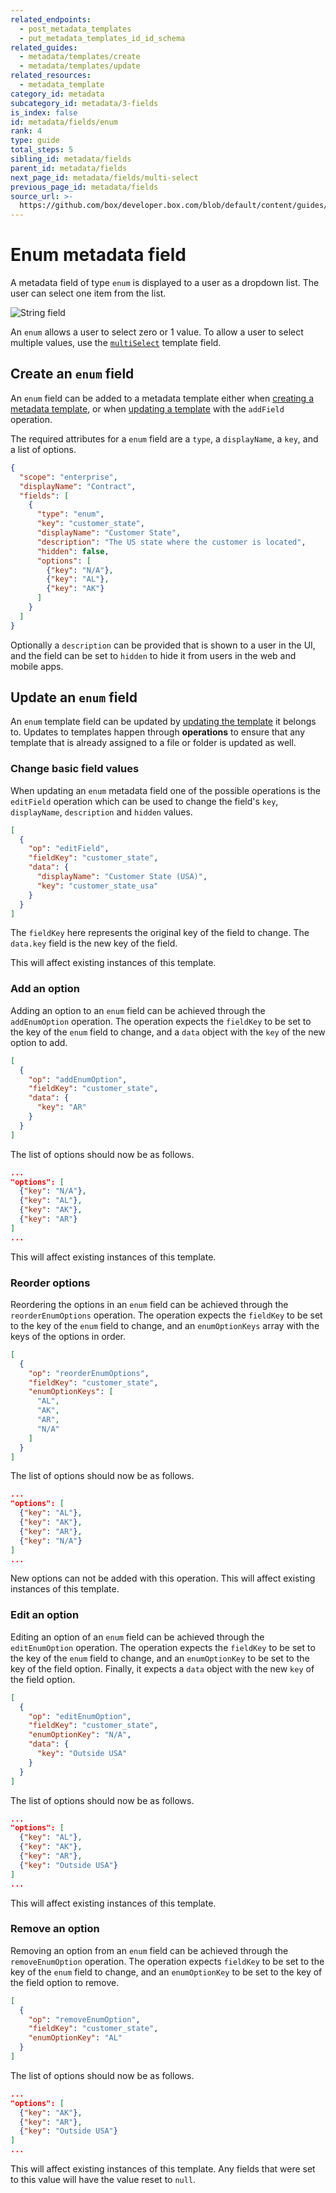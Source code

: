 ```yaml
---
related_endpoints:
  - post_metadata_templates
  - put_metadata_templates_id_id_schema
related_guides:
  - metadata/templates/create
  - metadata/templates/update
related_resources:
  - metadata_template
category_id: metadata
subcategory_id: metadata/3-fields
is_index: false
id: metadata/fields/enum
rank: 4
type: guide
total_steps: 5
sibling_id: metadata/fields
parent_id: metadata/fields
next_page_id: metadata/fields/multi-select
previous_page_id: metadata/fields
source_url: >-
  https://github.com/box/developer.box.com/blob/default/content/guides/metadata/3-fields/4-enum.md
---
```

# Enum metadata field

A metadata field of type `enum` is displayed to a user as a dropdown list. The
user can select one item from the list.

<ImageFrame border center shadow width='400'>

![String field](./metadata-field-enum.png)

</ImageFrame>

<Message notice>

An `enum` allows a user to select zero or 1 value. To allow a user to select
multiple values, use the [`multiSelect`][g_multi_select] template field.

</Message>

## Create an `enum` field

An `enum` field can be added to a metadata template either when [creating a
metadata template][g_create_template], or when [updating a
template][g_update_template] with the `addField` operation.

The required attributes for a `enum` field are a `type`, a `displayName`, a
`key`, and a list of options.

```json
{
  "scope": "enterprise",
  "displayName": "Contract",
  "fields": [
    {
      "type": "enum",
      "key": "customer_state",
      "displayName": "Customer State",
      "description": "The US state where the customer is located",
      "hidden": false,
      "options": [
        {"key": "N/A"},
        {"key": "AL"},
        {"key": "AK"}
      ]
    }
  ]
}
```

Optionally a `description` can be provided that is shown to a user in the UI,
and the field can be set to `hidden` to hide it from users in the web and mobile
apps.

## Update an `enum` field

An `enum` template field can be updated by [updating the
template][g_update_template] it belongs to. Updates to templates happen through
**operations** to ensure that any template that is already assigned to a file or
folder is updated as well.

### Change basic field values

When updating an `enum` metadata field one of the possible operations is the
`editField` operation which can be used to change the field's `key`,
`displayName`, `description` and `hidden` values.

```json
[
  {
    "op": "editField",
    "fieldKey": "customer_state",
    "data": {
      "displayName": "Customer State (USA)",
      "key": "customer_state_usa"
    }
  }
]
```

<Message>

The `fieldKey` here represents the original key of the field to change. The
`data.key` field is the new key of the field.

</Message>

<Message warning>

This will affect existing instances of this template.

</Message>

### Add an option

Adding an option to an `enum` field can be achieved through the
`addEnumOption` operation. The operation expects the `fieldKey` to be set to the
key of the `enum` field to change, and a `data` object with the `key` of the new
option to add.

```json
[
  {
    "op": "addEnumOption",
    "fieldKey": "customer_state",
    "data": {
      "key": "AR"
    }
  }
]
```

The list of options should now be as follows.

```json
...
"options": [
  {"key": "N/A"},
  {"key": "AL"},
  {"key": "AK"},
  {"key": "AR"}
]
...
```

<Message warning>

This will affect existing instances of this template.

</Message>

### Reorder options

Reordering the options in an `enum` field can be achieved through the
`reorderEnumOptions` operation. The operation expects the `fieldKey` to be set
to the key of the `enum` field to change, and an `enumOptionKeys` array with the
keys of the options in order.

```json
[
  {
    "op": "reorderEnumOptions",
    "fieldKey": "customer_state",
    "enumOptionKeys": [
      "AL",
      "AK",
      "AR",
      "N/A"
    ]
  }
]
```

The list of options should now be as follows.

```json
...
"options": [
  {"key": "AL"},
  {"key": "AK"},
  {"key": "AR"},
  {"key": "N/A"}
]
...
```

<Message warning>

New options can not be added with this operation. This will affect existing
instances of this template.

</Message>

### Edit an option

Editing an option of an `enum` field can be achieved through the
`editEnumOption` operation. The operation expects the `fieldKey` to be set
to the key of the `enum` field to change, and an `enumOptionKey` to be set to
the key of the field option. Finally, it expects a `data` object with the new
`key` of the field option.

```json
[
  {
    "op": "editEnumOption",
    "fieldKey": "customer_state",
    "enumOptionKey": "N/A",
    "data": {
      "key": "Outside USA"
    }
  }
]
```

The list of options should now be as follows.

```json
...
"options": [
  {"key": "AL"},
  {"key": "AK"},
  {"key": "AR"},
  {"key": "Outside USA"}
]
...
```

<Message warning>

This will affect existing instances of this template.

</Message>

### Remove an option

Removing an option from an `enum` field can be achieved through the
`removeEnumOption` operation. The operation expects `fieldKey` to be set to the
key of the `enum` field to change, and an `enumOptionKey` to be set to the key
of the field option to remove.

```json
[
  {
    "op": "removeEnumOption",
    "fieldKey": "customer_state",
    "enumOptionKey": "AL"
  }
]
```

The list of options should now be as follows.

```json
...
"options": [
  {"key": "AK"},
  {"key": "AR"},
  {"key": "Outside USA"}
]
...
```

<Message warning>

This will affect existing instances of this template. Any fields that were set
to this value will have the value reset to `null`.

</Message>

[g_create_template]: g://metadata/templates/create
[g_update_template]: g://metadata/templates/update
[g_multi_select]: g://metadata/fields/multi-select